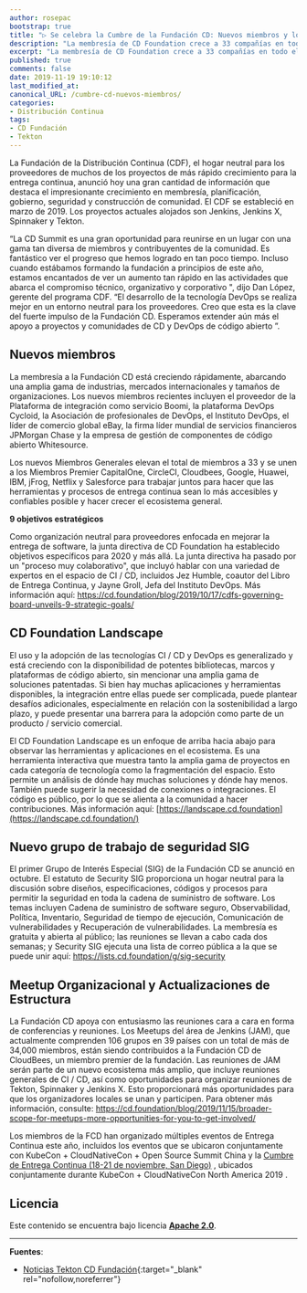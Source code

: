 ```yaml
---
author: rosepac
bootstrap: true
title: "▷ Se celebra la Cumbre de la Fundación CD: Nuevos miembros y los objetivos estratégicos para 2020"
description: "La membresía de CD Foundation crece a 33 compañías en todo el mundo, incluidos los miembros Premier CapitalOne, CircleCI, Cloudbees, Google, Huawei, IBM, jFrog, Netflix y Salesforce"
excerpt: "La membresía de CD Foundation crece a 33 compañías en todo el mundo, incluidos los miembros Premier CapitalOne, CircleCI, Cloudbees, Google, Huawei, IBM, jFrog, Netflix y Salesforce"
published: true
comments: false
date: 2019-11-19 19:10:12
last_modified_at: 
canonical_URL: /cumbre-cd-nuevos-miembros/
categories:
- Distribución Continua
tags:
- CD Fundación
- Tekton
---
```


La Fundación de la Distribución Continua (CDF), el hogar neutral para los proveedores de muchos de los proyectos de más rápido crecimiento para la entrega continua, anunció hoy una gran cantidad de información que destaca el impresionante crecimiento en membresía, planificación, gobierno, seguridad y construcción de comunidad. El CDF se estableció en marzo de 2019. Los proyectos actuales alojados son Jenkins, Jenkins X, Spinnaker y Tekton.

“La CD Summit es una gran oportunidad para reunirse en un lugar con una gama tan diversa de miembros y contribuyentes de la comunidad. Es fantástico ver el progreso que hemos logrado en tan poco tiempo. Incluso cuando estábamos formando la fundación a principios de este año, estamos encantados de ver un aumento tan rápido en las actividades que abarca el compromiso técnico, organizativo y corporativo ", dijo Dan López, gerente del programa CDF. “El desarrollo de la tecnología DevOps se realiza mejor en un entorno neutral para los proveedores. Creo que esta es la clave del fuerte impulso de la Fundación CD. Esperamos extender aún más el apoyo a proyectos y comunidades de CD y DevOps de código abierto ”.

## Nuevos miembros

La membresía a la Fundación CD está creciendo rápidamente, abarcando una amplia gama de industrias, mercados internacionales y tamaños de organizaciones. Los nuevos miembros recientes incluyen el proveedor de la Plataforma de integración como servicio Boomi, la plataforma DevOps Cycloid, la Asociación de profesionales de DevOps, el Instituto DevOps, el líder de comercio global eBay, la firma líder mundial de servicios financieros JPMorgan Chase y la empresa de gestión de componentes de código abierto Whitesource. 

Los nuevos Miembros Generales elevan el total de miembros a 33 y se unen a los Miembros Premier CapitalOne, CircleCI, Cloudbees, Google, Huawei, IBM, jFrog, Netflix y Salesforce para trabajar juntos para hacer que las herramientas y procesos de entrega continua sean lo más accesibles y confiables posible y hacer crecer el ecosistema general. 

**9 objetivos estratégicos**

Como organización neutral para proveedores enfocada en mejorar la entrega de software, la junta directiva de CD Foundation ha establecido objetivos específicos para 2020 y más allá. La junta directiva ha pasado por un "proceso muy colaborativo", que incluyó hablar con una variedad de expertos en el espacio de CI / CD, incluidos Jez Humble, coautor del Libro de Entrega Continua, y Jayne Groll, Jefa del Instituto DevOps. Más información aquí: https://cd.foundation/blog/2019/10/17/cdfs-governing-board-unveils-9-strategic-goals/

## CD Foundation Landscape

El uso y la adopción de las tecnologías CI / CD y DevOps es generalizado y está creciendo con la disponibilidad de potentes bibliotecas, marcos y plataformas de código abierto, sin mencionar una amplia gama de soluciones patentadas. Si bien hay muchas aplicaciones y herramientas disponibles, la integración entre ellas puede ser complicada, puede plantear desafíos adicionales, especialmente en relación con la sostenibilidad a largo plazo, y puede presentar una barrera para la adopción como parte de un producto / servicio comercial. 

El CD Foundation Landscape es un enfoque de arriba hacia abajo para observar las herramientas y aplicaciones en el ecosistema. Es una herramienta interactiva que muestra tanto la amplia gama de proyectos en cada categoría de tecnología como la fragmentación del espacio. Esto permite un análisis de dónde hay muchas soluciones y dónde hay menos. También puede sugerir la necesidad de conexiones o integraciones. El código es público, por lo que se alienta a la comunidad a hacer contribuciones. Más información aquí: [https://landscape.cd.foundation](https://landscape.cd.foundation/)

## Nuevo grupo de trabajo de seguridad SIG

El primer Grupo de Interés Especial (SIG) de la Fundación CD se anunció en octubre. El estatuto de Security SIG proporciona un hogar neutral para la discusión sobre diseños, especificaciones, códigos y procesos para permitir la seguridad en toda la cadena de suministro de software. Los temas incluyen Cadena de suministro de software seguro, Observabilidad, Política, Inventario, Seguridad de tiempo de ejecución, Comunicación de vulnerabilidades y Recuperación de vulnerabilidades. La membresía es gratuita y abierta al público; las reuniones se llevan a cabo cada dos semanas; y Security SIG ejecuta una lista de correo pública a la que se puede unir aquí: https://lists.cd.foundation/g/sig-security

## Meetup Organizacional y Actualizaciones de Estructura

La Fundación CD apoya con entusiasmo las reuniones cara a cara en forma de conferencias y reuniones. Los Meetups del área de Jenkins (JAM), que actualmente comprenden 106 grupos en 39 países con un total de más de 34,000 miembros, están siendo contribuidos a la Fundación CD de CloudBees, un miembro premier de la fundación. Las reuniones de JAM serán parte de un nuevo ecosistema más amplio, que incluye reuniones generales de CI / CD, así como oportunidades para organizar reuniones de Tekton, Spinnaker y Jenkins X. Esto proporcionará más oportunidades para que los organizadores locales se unan y participen. Para obtener más información, consulte: https://cd.foundation/blog/2019/11/15/broader-scope-for-meetups-more-opportunities-for-you-to-get-involved/

Los miembros de la FCD han organizado múltiples eventos de Entrega Continua este año, incluidos los eventos que se ubicaron conjuntamente con KubeCon + CloudNativeCon + Open Source Summit China y la [Cumbre de Entrega Continua (18-21 de noviembre, San Diego)](https://cds2019.sched.com/) , ubicados conjuntamente durante KubeCon + CloudNativeCon North America 2019 . 

## Licencia

Este contenido se encuentra bajo licencia **[Apache 2.0](https://es.wikipedia.org/wiki/Apache_License)**.

_____

**Fuentes**:

* [Noticias Tekton CD Fundación](https://cd.foundation/announcement/2019/11/18/continuous-delivery-foundation-hosts-cd-summit/){:target="_blank" rel="nofollow,noreferrer"}
